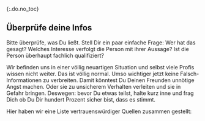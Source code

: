 {:.do.no_toc}
## Überprüfe deine Infos

Bitte überprüfe, was Du ließt. Stell Dir ein paar einfache Frage: Wer hat das gesagt? Welches Interesse verfolgt die Person mit ihrer Aussage? Ist die Person überhaupt fachlich qualifiziert? 

Wir befinden uns in einer völlig neuartigen Situation und selbst viele Profis wissen nicht weiter. Das ist völlig normal. Umso wichtiger jetzt keine Falsch-Informationen zu verbreiten. Damit könntest Du Deinen Freunden unnötige Angst machen. Oder sie zu unsicherem Verhalten verleiten und sie in Gefahr bringen. Deswegen: bevor Du etwas teilst, halte kurz inne und frag Dich ob Du Dir hundert Prozent sicher bist, dass es stimmt. 

Hier haben wir eine Liste vertrauenswürdiger Quellen zusammen gestellt:
